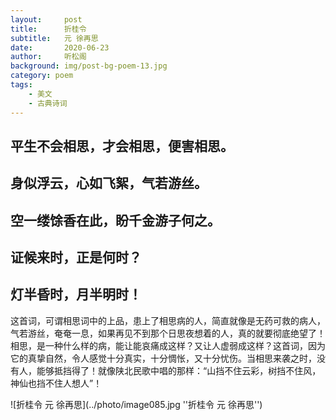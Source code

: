 ```yaml
---
layout:     post
title:      折桂令
subtitle:   元 徐再思
date:       2020-06-23
author:     听松阁
background: img/post-bg-poem-13.jpg
category: poem
tags:
    - 美文
    - 古典诗词
---
```


## 平生不会相思，才会相思，便害相思。
## 身似浮云，心如飞絮，气若游丝。
## 空一缕馀香在此，盼千金游子何之。
## 证候来时，正是何时？
## 灯半昏时，月半明时！

这首词，可谓相思词中的上品，患上了相思病的人，简直就像是无药可救的病人，气若游丝，奄奄一息，如果再见不到那个日思夜想着的人，真的就要彻底绝望了！相思，是一种什么样的病，能让能哀痛成这样？又让人虚弱成这样？这首词，因为它的真挚自然，令人感觉十分真实，十分惆怅，又十分忧伤。当相思来袭之时，没有人，能够抵挡得了！就像陕北民歌中唱的那样：“山挡不住云彩，树挡不住风，神仙也挡不住人想人”！

![折桂令 元 徐再思](../photo/image085.jpg ''折桂令 元 徐再思'')
